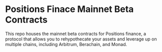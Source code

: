 # Positions Finace Mainnet Beta Contracts

This repo houses the mainnet beta contracts for Positions finance, a protocol that allows you to rehypothecate your assets and leverage up on multiple chains, including Arbitrum, Berachain, and Monad.